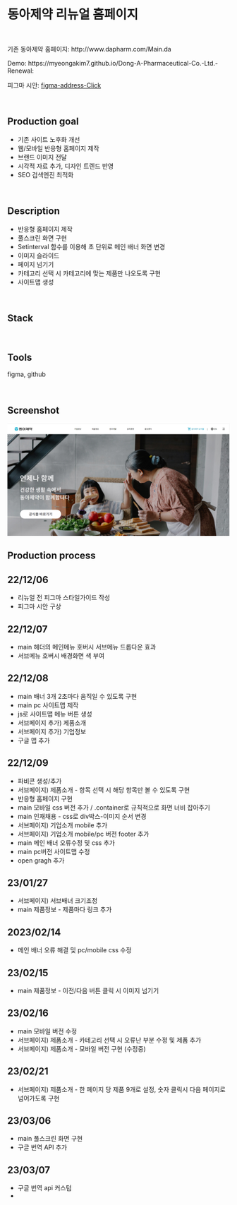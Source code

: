  <h1>동아제약 리뉴얼 홈페이지</h1>
  <br />
  <p>기존 동아제약 홈페이지: http://www.dapharm.com/Main.da</p>
  <p>Demo: https://myeongakim7.github.io/Dong-A-Pharmaceutical-Co.-Ltd.-Renewal:</p>
  <p>피그마 시안: <a href="https://www.figma.com/file/fbgRvPUbv7aLLrgMi9ujpi/%EB%8F%99%EC%95%84%EC%A0%9C%EC%95%BD-%EC%8B%9C%EC%95%88?node-id=0%3A1&t=Lw8WlG13yCJTkXBx-1" alt="figma">figma-address-Click</a>
  </p>
  <br>
  <h2>Production goal</h2>
  <ul>
    <li>기존 사이트 노후화 개선</li>
    <li>웹/모바일 반응형 홈페이지 제작</li>
    <li>브랜드 이미지 전달</li>
    <li>시각적 자료 추가, 디자인 트렌드 반영</li>
    <li>SEO 검색엔진 최적화 </li>
  </ul>
<br>
  <h2>Description</h2>
  <ul>
    <li>반응형 홈페이지 제작</li>
    <li>풀스크린 화면 구현</li>
    <li>Setinterval 함수를 이용해 초 단위로 메인 배너 화면 변경 </li>
    <li>이미지 슬라이드</li>
    <li>페이지 넘기기</li>
    <li>카테고리 선택 시 카테고리에 맞는 제품만 나오도록 구현</li>
    <li>사이트맵 생성</li>
  </ul>
    <br>
  <h2>Stack</h2>
  <p></p>
    <br>
  <h2>Tools</h2>
  <p>figma, github</p>
   <br>
   <h2>Screenshot</h2>
    <p><img src="/main/images/dong-a.jpg" alt="dong-a-screenshot"></p>
  <h2>
    Production process</h2>
  <h2>22/12/06</h2>
  <ul>
    <li>리뉴얼 전 피그마 스타일가이드 작성</li>
    <li>피그마 시안 구상</li>
  </ul>
  <h2>22/12/07</h2>
  <ul>
    <li>main 헤더의 메인메뉴 호버시 서브메뉴 드롭다운 효과</li>
    <li>서브메뉴 호버시 배경화면 색 부여</li>
  </ul>
  <h2>22/12/08</h2>
  <ul>
    <li>main 배너 3개 2초마다 움직일 수 있도록 구현</li>
    <li>main pc 사이트맵 제작</li>
    <li>js로 사이트맵 메뉴 버튼 생성</li>
    <li>서브페이지 추가) 제품소개</li>
    <li>서브페이지 추가) 기업정보</li>
    <li>구글 맵 추가</li>
</ul>
    <h2>22/12/09</h2>
    <ul>
      <li>파비콘 생성/추가</li>
      <li>서브페이지) 제품소개 - 항목 선택 시 해당 항목만 볼 수 있도록 구현</li>
      <li>반응형 홈페이지 구현</li>
      <li>main 모바일 css 버전 추가 / .container로 규칙적으로 화면 너비 잡아주기 </li>
      <li>main 인재채용 - css로 div박스-이미지 순서 변경</li>
      <li>서브페이지) 기업소개 mobile 추가</li>
      <li>서브페이지) 기업소개 mobile/pc 버전 footer 추가 </li>
      <li>main 메인 배너 오류수정 및 css 추가</li>
      <li>main pc버전 사이트맵 수정</li>
      <li>open gragh 추가</li>
    </ul>
    <h2>23/01/27</h2>
    <ul>
      <li>서브페이지) 서브배너 크기조정</li>
      <li>main 제품정보 - 제품마다 링크 추가</li>
      </ul>
    <h2>2023/02/14</h2>
    <ul>
      <li>메인 배너 오류 해결 및 pc/mobile css 수정</li>
    </ul>
      <h2>23/02/15</h2>
     <ul>
    <li>main 제품정보 - 이전/다음 버튼 클릭 시 이미지 넘기기</li>
    </ul>
    <h2>23/02/16</h2>
    <ul>
    <li>main 모바일 버전 수정</li>
    <li>서브페이지) 제품소개 - 카테고리 선택 시 오류난 부분 수정 및 제품 추가</li>
    <li>서브페이지) 제품소개 - 모바일 버전 구현 (수정중)</li>
   </ul>
  <h2>23/02/21</h2>
  <ul>
    <li>서브페이지) 제품소개 - 한 페이지 당 제품 9개로 설정, 숫자 클릭시 다음 페이지로 넘어가도록 구현</li>
  </ul>
    <h2>23/03/06</h2>
  <ul>
    <li>main 풀스크린 화면 구현</li>
    <li>구글 번역 API 추가</li>
  </ul>
      <h2>23/03/07</h2>
  <ul>
    <li>구글 번역 api 커스텀</li>
    <li></li>
  </ul>
  

